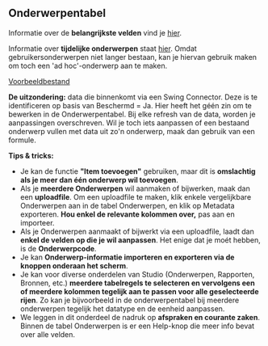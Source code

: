 ## Onderwerpentabel

Informatie over de **belangrijkste velden** vind je [hier](https://github.com/provinciesincijfers/JiveDocumentation/blob/master/03.%20Onderwerpentabel/Informatie%20over%20de%20belangrijkste%20velden.md).

Informatie over **tijdelijke onderwerpen** staat [hier](https://github.com/provinciesincijfers/JiveDocumentation/blob/master/03.%20Onderwerpentabel/Tijdelijke%20onderwerpen.md). Omdat gebruikersonderwerpen niet langer bestaan, kan je hiervan gebruik maken om toch een &#39;ad hoc&#39;-onderwerp aan te maken.

[Voorbeeldbestand](https://github.com/provinciesincijfers/JiveDocumentation/blob/master/03.%20Onderwerpentabel/01%20vb%20beschrijvende%20info.xlsx)

**De uitzondering:** data die binnenkomt via een Swing Connector. Deze is te identificeren op basis van Beschermd = Ja. Hier heeft het géén zin om te bewerken in de Onderwerpentabel. Bij elke refresh van de data, worden je aanpassingen overschreven. Wil je toch iets aanpassen of een bestaand onderwerp vullen met data uit zo&#39;n onderwerp, maak dan gebruik van een formule.

**Tips &amp; tricks:**

- Je kan de functie **&quot;Item toevoegen&quot;** gebruiken, maar dit is **omslachtig als je meer dan één onderwerp wil toevoegen**.
- Als je **meerdere Onderwerpen** wil aanmaken of bijwerken, maak dan een **uploadfile**. Om een uploadfile te maken, klik enkele vergelijkbare Onderwerpen aan in de tabel Onderwerpen, en klik op Metadata exporteren. **Hou enkel de relevante kolommen over,** pas aan en importeer.
- Als je Onderwerpen aanmaakt of bijwerkt via een uploadfile, laadt dan **enkel de velden op die je wil aanpassen**. Het enige dat je moét hebben, is de **Onderwerpcode**.
- Je kan **Onderwerp-informatie importeren en exporteren via de knoppen onderaan het scherm**.
- Je kan voor diverse onderdelen van Studio (Onderwerpen, Rapporten, Bronnen, etc.) **meerdere tabelregels te selecteren en vervolgens een of meerdere kolommen tegelijk aan te passen voor alle geselecteerde rijen**. Zo kan je bijvoorbeeld in de onderwerpentabel bij meerdere onderwerpen tegelijk het datatype en de eenheid aanpassen.
- We leggen in dit onderdeel de nadruk op **afspraken en courante zaken**. Binnen de tabel Onderwerpen is er een Help-knop die meer info bevat over alle velden.
